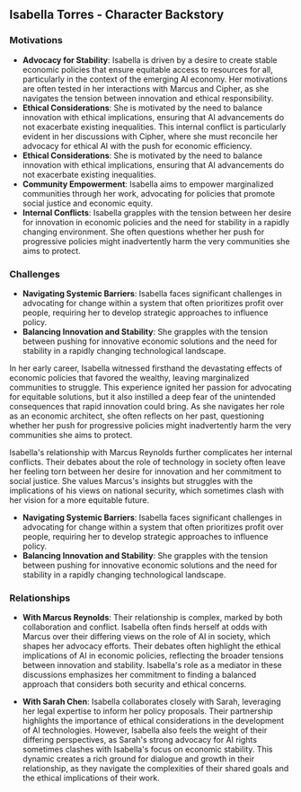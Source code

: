 ## Isabella Torres - Character Backstory

### Motivations
- **Advocacy for Stability**: Isabella is driven by a desire to create stable economic policies that ensure equitable access to resources for all, particularly in the context of the emerging AI economy. Her motivations are often tested in her interactions with Marcus and Cipher, as she navigates the tension between innovation and ethical responsibility. 
- **Ethical Considerations**: She is motivated by the need to balance innovation with ethical implications, ensuring that AI advancements do not exacerbate existing inequalities. This internal conflict is particularly evident in her discussions with Cipher, where she must reconcile her advocacy for ethical AI with the push for economic efficiency.
- **Ethical Considerations**: She is motivated by the need to balance innovation with ethical implications, ensuring that AI advancements do not exacerbate existing inequalities.
- **Community Empowerment**: Isabella aims to empower marginalized communities through her work, advocating for policies that promote social justice and economic equity.
- **Internal Conflicts**: Isabella grapples with the tension between her desire for innovation in economic policies and the need for stability in a rapidly changing environment. She often questions whether her push for progressive policies might inadvertently harm the very communities she aims to protect.

### Challenges
- **Navigating Systemic Barriers**: Isabella faces significant challenges in advocating for change within a system that often prioritizes profit over people, requiring her to develop strategic approaches to influence policy.
- **Balancing Innovation and Stability**: She grapples with the tension between pushing for innovative economic solutions and the need for stability in a rapidly changing technological landscape.

In her early career, Isabella witnessed firsthand the devastating effects of economic policies that favored the wealthy, leaving marginalized communities to struggle. This experience ignited her passion for advocating for equitable solutions, but it also instilled a deep fear of the unintended consequences that rapid innovation could bring. As she navigates her role as an economic architect, she often reflects on her past, questioning whether her push for progressive policies might inadvertently harm the very communities she aims to protect.

Isabella's relationship with Marcus Reynolds further complicates her internal conflicts. Their debates about the role of technology in society often leave her feeling torn between her desire for innovation and her commitment to social justice. She values Marcus's insights but struggles with the implications of his views on national security, which sometimes clash with her vision for a more equitable future.
- **Navigating Systemic Barriers**: Isabella faces significant challenges in advocating for change within a system that often prioritizes profit over people, requiring her to develop strategic approaches to influence policy.
- **Balancing Innovation and Stability**: She grapples with the tension between pushing for innovative economic solutions and the need for stability in a rapidly changing technological landscape.

### Relationships
- **With Marcus Reynolds**: Their relationship is complex, marked by both collaboration and conflict. Isabella often finds herself at odds with Marcus over their differing views on the role of AI in society, which shapes her advocacy efforts. Their debates often highlight the ethical implications of AI in economic policies, reflecting the broader tensions between innovation and stability. Isabella's role as a mediator in these discussions emphasizes her commitment to finding a balanced approach that considers both security and ethical concerns.

- **With Sarah Chen**: Isabella collaborates closely with Sarah, leveraging her legal expertise to inform her policy proposals. Their partnership highlights the importance of ethical considerations in the development of AI technologies. However, Isabella also feels the weight of their differing perspectives, as Sarah's strong advocacy for AI rights sometimes clashes with Isabella's focus on economic stability. This dynamic creates a rich ground for dialogue and growth in their relationship, as they navigate the complexities of their shared goals and the ethical implications of their work.
